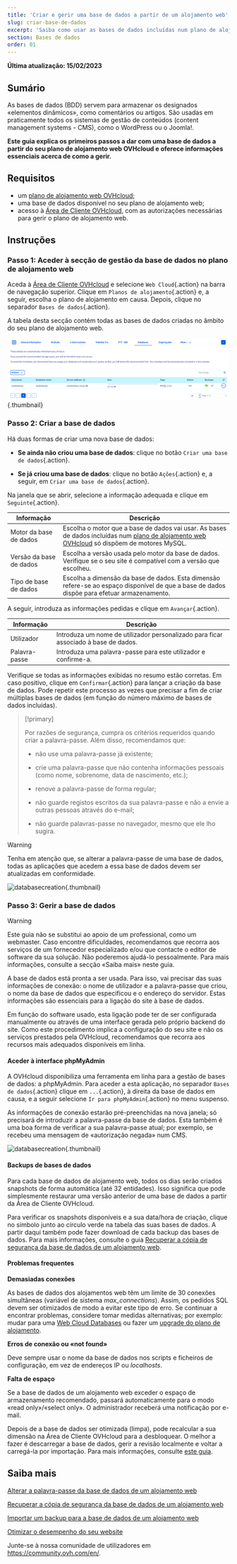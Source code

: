 ```yaml
---
title: 'Criar e gerir uma base de dados a partir de um alojamento web'
slug: criar-base-de-dados
excerpt: 'Saiba como usar as bases de dados incluídas num plano de alojamento web OVHcloud'
section: Bases de dados
order: 01
---
```


**Última atualização: 15/02/2023**

## Sumário

As bases de dados (BDD) servem para armazenar os designados «elementos dinâmicos», como comentários ou artigos. São usadas em praticamente todos os sistemas de gestão de conteúdos (content management systems - CMS), como o WordPress ou o Joomla!.

**Este guia explica os primeiros passos a dar com uma base de dados a partir do seu plano de alojamento web OVHcloud e oferece informações essenciais acerca de como a gerir.**

## Requisitos

- um [plano de alojamento web OVHcloud](https://www.ovhcloud.com/pt/web-hosting/);
- uma base de dados disponível no seu plano de alojamento web;
- acesso à [Área de Cliente OVHcloud](https://www.ovh.com/auth/?action=gotomanager&from=https://www.ovh.pt/&ovhSubsidiary=pt), com as autorizações necessárias para gerir o plano de alojamento web. 

## Instruções

### Passo 1: Aceder à secção de gestão da base de dados no plano de alojamento web

Aceda à [Área de Cliente OVHcloud](https://www.ovh.com/auth/?action=gotomanager&from=https://www.ovh.pt/&ovhSubsidiary=pt) e selecione `Web Cloud`{.action} na barra de navegação superior. Clique em `Planos de alojamento`{.action} e, a seguir, escolha o plano de alojamento em causa. Depois, clique no separador `Bases de dados`{.action}.

A tabela desta secção contém todas as bases de dados criadas no âmbito do seu plano de alojamento web.

![databasecreation](images/database-creation-step1.png){.thumbnail}

### Passo 2: Criar a base de dados

Há duas formas de criar uma nova base de dados:

- **Se ainda não criou uma base de dados**\: clique no botão  `Criar uma base de dados`{.action}.

- **Se já criou uma base de dados**\: clique no botão `Ações`{.action} e, a seguir, em `Criar uma base de dados`{.action}.

Na janela que se abrir, selecione a informação adequada e clique em `Seguinte`{.action}.

|Informação|Descrição|  
|---|---|  
|Motor da base de dados|Escolha o motor que a base de dados vai usar. As bases de dados incluídas num [plano de alojamento web OVHcloud](https://www.ovhcloud.com/pt/web-hosting/) só dispõem de motores MySQL.|  
|Versão da base de dados|Escolha a versão usada pelo motor da base de dados. Verifique se o seu site é compatível com a versão que escolheu. |  
|Tipo de base de dados|Escolha a dimensão da base de dados. Esta dimensão refere-se ao espaço disponível de que a base de dados dispõe para efetuar armazenamento. |   

A seguir, introduza as informações pedidas e clique em `Avançar`{.action}.

|Informação|Descrição|   
|---|---|   
|Utilizador|Introduza um nome de utilizador personalizado para ficar associado à base de dados.|   
|Palavra-passe|Introduza uma palavra-passe para este utilizador e confirme-a.|   

Verifique se todas as informações exibidas no resumo estão corretas. Em caso positivo, clique em `Confirmar`{.action} para lançar a criação da base de dados. Pode repetir este processo as vezes que precisar a fim de criar múltiplas bases de dados (em função do número máximo de bases de dados incluídas).

> [!primary]
>
> Por razões de segurança, cumpra os critérios requeridos quando criar a palavra-passe. Além disso, recomendamos que:
>
> - não use uma palavra-passe já existente;
>
> - crie uma palavra-passe que não contenha informações pessoais (como nome, sobrenome, data de nascimento, etc.);
>
> - renove a palavra-passe de forma regular;
>
> - não guarde registos escritos da sua palavra-passe e não a envie a outras pessoas através do e-mail;
>
> - não guarde palavras-passe no navegador, mesmo que ele lho sugira.
>

> [!warning]
>Tenha em atenção que, se alterar a palavra-passe de uma base de dados, todas as aplicações que acedem a essa base de dados devem ser atualizadas em conformidade.
>


![databasecreation](images/database-creation-step2.png){.thumbnail}

### Passo 3: Gerir a base de dados

> [!warning]
>Este guia não se substitui ao apoio de um professional, como um webmaster. Caso encontre dificuldades, recomendamos que recorra aos serviços de um fornecedor especializado e/ou que contacte o editor de software da sua solução. Não poderemos ajudá-lo pessoalmente. Para mais informações, consulte a secção «Saiba mais» neste guia.
>

A base de dados está pronta a ser usada. Para isso, vai precisar das suas informações de conexão: o nome de utilizador e a palavra-passe que criou, o nome da base de dados que especificou e o endereço do servidor. Estas informações são essenciais para a ligação do site à base de dados.

Em função do software usado, esta ligação pode ter de ser configurada manualmente ou através de uma interface gerada pelo próprio backend do site. Como este procedimento implica a configuração do seu site e não os serviços prestados pela OVHcloud, recomendamos que recorra aos recursos mais adequados disponíveis em linha. 

#### Aceder à interface phpMyAdmin

A OVHcloud disponibiliza uma ferramenta em linha para a gestão de bases de dados: a phpMyAdmin. Para aceder a esta aplicação, no separador `Bases de dados`{.action} clique em `...`{.action}, à direita da base de dados em causa, e a seguir selecione `Ir para phpMyAdmin`{.action} no menu suspenso.

As informações de conexão estarão pré-preenchidas na nova janela; só precisará de introduzir a palavra-passe da base de dados. Esta também é uma boa forma de verificar a sua palavra-passe atual; por exemplo, se recebeu uma mensagem de «autorização negada» num CMS.

![databasecreation](images/database-creation-step3.png){.thumbnail}


#### Backups de bases de dados

Para cada base de dados de alojamento web, todos os dias serão criados snapshots de forma automática (até 32 entidades). Isso significa que pode simplesmente restaurar uma versão anterior de uma base de dados a partir da Área de Cliente OVHcloud. 

Para verificar os snapshots disponíveis e a sua data/hora de criação, clique no símbolo junto ao círculo verde na tabela das suas bases de dados. A partir daqui também pode fazer download de cada backup das bases de dados. Para mais informações, consulte o guia [Recuperar a cópia de segurança da base de dados de um alojamento web](../partilhado_guia_de_exportacao_de_uma_base_de_dados_mysql/).

#### Problemas frequentes

**Demasiadas conexões**

As bases de dados dos alojamentos web têm um limite de 30 conexões simultâneas (variável de sistema *max_connections*). Assim, os pedidos SQL devem ser otimizados de modo a evitar este tipo de erro. Se continuar a encontrar problemas, considere tomar medidas alternativas; por exemplo: mudar para uma  [Web Cloud Databases](https://www.ovh.pt/cloud/cloud-databases/) ou fazer um [upgrade do plano de alojamento](https://www.ovhcloud.com/pt/web-hosting/uc-best-web-hosting/). 

**Erros de conexão ou «not found»**

Deve sempre usar o nome da base de dados nos scripts e ficheiros de configuração, em vez de endereços IP ou _localhosts_.

**Falta de espaço**

Se a base de dados de um alojamento web exceder o espaço de armazenamento recomendado, passará automaticamente para o modo «read only»/«select only». O administrador receberá uma notificação por e-mail.

Depois de a base de dados ser otimizada (limpa), pode recalcular a sua dimensão na Área de Cliente OVHcloud para a desbloquear. O melhor a fazer é descarregar a base de dados, gerir a revisão localmente e voltar a carregá-la por importação. Para mais informações, consulte [este guia](../partilhado_guia_de_otimizacao_das_performances_do_seu_site/#passo-7-otimizar-a-sua-base-de-dados).


## Saiba mais

[Alterar a palavra-passe da base de dados de um alojamento web](../alterar-palavra-passe-base-de-dados/)

[Recuperar a cópia de segurança da base de dados de um alojamento web](../partilhado_guia_de_exportacao_de_uma_base_de_dados_mysql/)

[Importar um backup para a base de dados de um alojamento web](../partilhado_guia_de_importacao_de_uma_base_de_dados_mysql/)

[Otimizar o desempenho do seu website](../partilhado_guia_de_otimizacao_das_performances_do_seu_site/)

Junte-se à nossa comunidade de utilizadores em <https://community.ovh.com/en/>.
